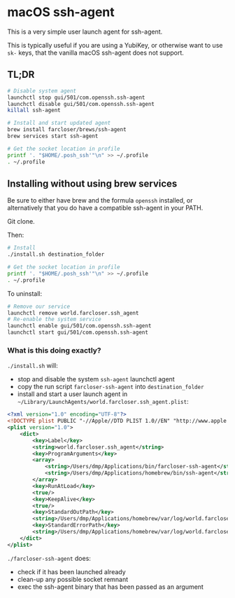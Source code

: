 # macOS ssh-agent

This is a very simple user launch agent for ssh-agent.

This is typically useful if you are using a YubiKey, or otherwise want to use
`sk-` keys, that the vanilla macOS ssh-agent does not support.

## TL;DR

```bash
# Disable system agent
launchctl stop gui/501/com.openssh.ssh-agent
launchctl disable gui/501/com.openssh.ssh-agent
killall ssh-agent

# Install and start updated agent
brew install farcloser/brews/ssh-agent
brew services start ssh-agent

# Get the socket location in profile
printf '. "$HOME/.posh_ssh'"\n" >> ~/.profile
. ~/.profile
```

## Installing without using brew services

Be sure to either have brew and the formula `openssh` installed, or alternatively
that you do have a compatible ssh-agent in your PATH.

Git clone.

Then:
```bash
# Install
./install.sh destination_folder

# Get the socket location in profile
printf '. "$HOME/.posh_ssh'"\n" >> ~/.profile
. ~/.profile
```

To uninstall:
```bash
# Remove our service
launchctl remove world.farcloser.ssh_agent
# Re-enable the system service
launchctl enable gui/501/com.openssh.ssh-agent
launchctl start gui/501/com.openssh.ssh-agent
```

### What is this doing exactly?

`./install.sh` will:
- stop and disable the system `ssh-agent` launchctl agent
- copy the run script `farcloser-ssh-agent` into `destination_folder`
- install and start a user launch agent in `~/Library/LaunchAgents/world.farcloser.ssh_agent.plist`:

```xml
<?xml version="1.0" encoding="UTF-8"?>
<!DOCTYPE plist PUBLIC "-//Apple//DTD PLIST 1.0//EN" "http://www.apple.com/DTDs/PropertyList-1.0.dtd">
<plist version="1.0">
    <dict>
        <key>Label</key>
        <string>world.farcloser.ssh_agent</string>
        <key>ProgramArguments</key>
        <array>
            <string>/Users/dmp/Applications/bin/farcloser-ssh-agent</string>
            <string>/Users/dmp/Applications/homebrew/bin/ssh-agent</string>
        </array>
        <key>RunAtLoad</key>
        <true/>
        <key>KeepAlive</key>
        <true/>
        <key>StandardOutPath</key>
        <string>/Users/dmp/Applications/homebrew/var/log/world.farcloser.ssh_agent-stdout.log</string>
        <key>StandardErrorPath</key>
        <string>/Users/dmp/Applications/homebrew/var/log/world.farcloser.ssh_agent-stderr.log</string>
    </dict>
</plist>
```

`./farcloser-ssh-agent` does:
- check if it has been launched already
- clean-up any possible socket remnant
- exec the ssh-agent binary that has been passed as an argument
